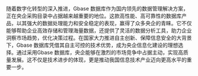 随着数字化转型的深入推进，Gbase 数据库作为国内领先的数据管理解决方案，正在央企采购目录中占据越来越重要的地位。这款高性能、高可靠性的数据库产品，以其强大的数据处理能力和安全稳定的表现，赢得了众多央企的青睐。它不仅能够帮助企业高效存储和管理海量数据，还提供了灵活的数据分析工具，助力企业洞察市场趋势，优化决策过程。在国家大力推进自主创新、保障信息安全的大背景下，Gbase 数据库凭借其自主可控的技术优势，成为央企信息化建设的理想选择。通过采用Gbase 数据库，央企能够在激烈的市场竞争中占据主动，实现高质量发展。这不仅是技术进步的体现，更是推动我国信息技术产业迈向更高水平的重要一步。